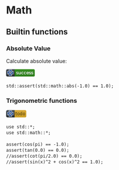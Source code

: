 # Math

## Builtin functions

### Absolute Value

Calculate absolute value:

![test](.banner/math_abs.png)

```µcad,math_abs
std::assert(std::math::abs(-1.0) == 1.0);
```

### Trigonometric functions

![test](.banner/math_trigonometric.png)

```µcad,math_trigonometric#todo
use std::*;
use std::math::*;

assert(cos(pi) == -1.0);
assert(tan(0.0) == 0.0);
//assert(cot(pi/2.0) == 0.0);
//assert(sin(x)^2 + cos(x)^2 == 1.0);
```
